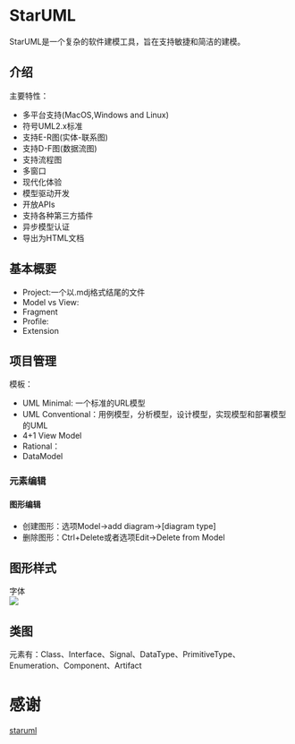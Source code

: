 # StarUML
StarUML是一个复杂的软件建模工具，旨在支持敏捷和简洁的建模。
## 介绍
主要特性：
* 多平台支持(MacOS,Windows and Linux)
* 符号UML2.x标准
* 支持E-R图(实体-联系图)
* 支持D-F图(数据流图)
* 支持流程图
* 多窗口
* 现代化体验
* 模型驱动开发
* 开放APIs
* 支持各种第三方插件
* 异步模型认证
* 导出为HTML文档
## 基本概要
* Project:一个以.mdj格式结尾的文件
* Model vs View:
* Fragment
* Profile:
* Extension
## 项目管理
模板：
* UML Minimal: 一个标准的URL模型
* UML Conventional：用例模型，分析模型，设计模型，实现模型和部署模型的UML
* 4+1 View Model
* Rational：
* DataModel
### 元素编辑
#### 图形编辑
* 创建图形：选项Model->add diagram->[diagram type]
* 删除图形：Ctrl+Delete或者选项Edit->Delete from Model

## 图形样式
字体  
![](https://blobscdn.gitbook.com/v0/b/gitbook-28427.appspot.com/o/assets%2F-L9shwSMiocGHpSKcbss%2F-LAqLeL-2UR53odo5Q0J%2F-LAqLi-rJaxswxKTY0gs%2Ffont-dialog.png?generation=1524551583034994&alt=media)  

## 类图
元素有：Class、Interface、Signal、DataType、PrimitiveType、Enumeration、Component、Artifact


# 感谢
[staruml](http://staruml.io/)
